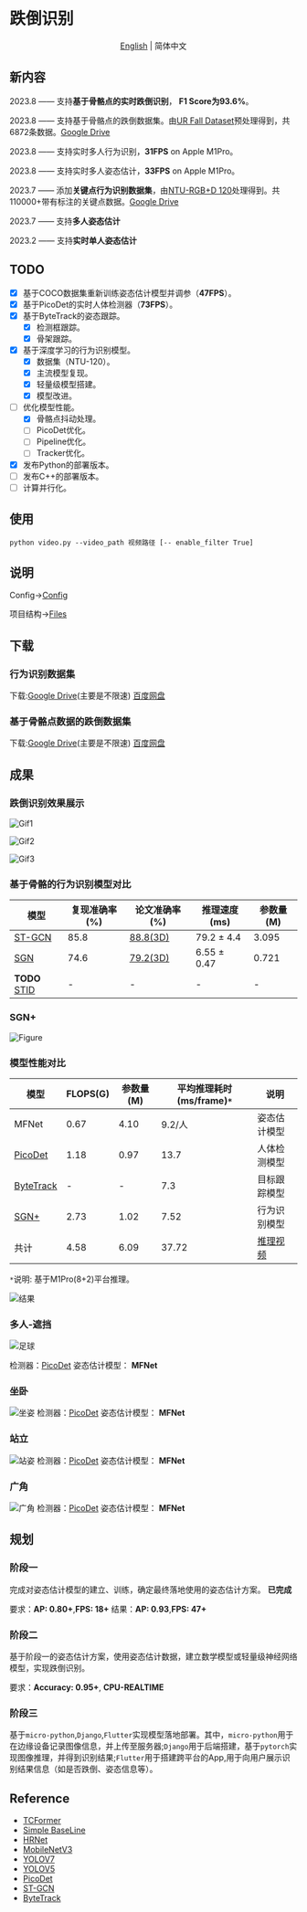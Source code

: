 # 跌倒识别
<div align="center">

[English](README.md) | 简体中文

</div>

## 新内容
 2023.8 —— 支持**基于骨骼点的实时跌倒识别**， **F1 Score为93.6%**。

 2023.8 —— 支持基于骨骼点的跌倒数据集。由[UR Fall Dataset](http://fenix.ur.edu.pl/~mkepski/ds/uf.html)预处理得到，共6872条数据。[Google Drive](https://drive.google.com/drive/folders/1Kz85dnCAErvlML9H-7WAhEzKbbWLHPKb?usp=drive_link)

 2023.8 —— 支持实时多人行为识别，**31FPS** on Apple M1Pro。

 2023.8 —— 支持实时多人姿态估计，**33FPS** on Apple M1Pro。

 2023.7 —— 添加**关键点行为识别数据集**，由[NTU-RGB+D 120](https://arxiv.org/pdf/1905.04757.pdf)处理得到。共110000+带有标注的关键点数据。[Google Drive](https://drive.google.com/drive/folders/1-n0jYog_vLufOdzq5lYgvuI1q_ulrpD8?usp=drive_link)

 2023.7 —— 支持**多人姿态估计**

 2023.2 —— 支持**实时单人姿态估计**

## TODO
- [x] 基于COCO数据集重新训练姿态估计模型并调参（**47FPS**）。
- [x] 基于PicoDet的实时人体检测器（**73FPS**）。
- [x] 基于ByteTrack的姿态跟踪。
  - [x] 检测框跟踪。
  - [x] 骨架跟踪。
- [x] 基于深度学习的行为识别模型。
  - [x] 数据集（NTU-120）。
  - [x] 主流模型复现。
  - [x] 轻量级模型搭建。
  - [x] 模型改进。
- [ ] 优化模型性能。
  - [x] 骨骼点抖动处理。
  - [ ] PicoDet优化。
  - [ ] Pipeline优化。
  - [ ] Tracker优化。
- [x] 发布Python的部署版本。
- [ ] 发布C++的部署版本。
- [ ] 计算并行化。

## 使用
```{bash}
python video.py --video_path 视频路径 [-- enable_filter True]
```
## 说明
Config→[Config](https://github.com/qhtLucifer/fallen-person-recognize/blob/main/docs/config.md)


项目结构→[Files](https://github.com/qhtLucifer/fallen-person-recognize/blob/main/docs/structure.md)

## 下载
### 行为识别数据集
下载:[Google Drive](https://drive.google.com/drive/folders/1-n0jYog_vLufOdzq5lYgvuI1q_ulrpD8?usp=drive_link)(主要是不限速)  [百度网盘](https://pan.baidu.com/s/1Mw040S7RUPSiRFxxCGgxZA?pwd=p7sc)
### 基于骨骼点数据的跌倒数据集
下载:[Google Drive](https://drive.google.com/drive/folders/1Kz85dnCAErvlML9H-7WAhEzKbbWLHPKb?usp=drive_link)(主要是不限速) [百度网盘](https://pan.baidu.com/s/1Usden9TvZ1Gw2FDZTdlRdw?pwd=4v7n)

## 成果
### 跌倒识别效果展示

![Gif1](https://github.com/qhtLucifer/fallen-person-recognize/blob/main/examples/Clip1.gif)

![Gif2](https://github.com/qhtLucifer/fallen-person-recognize/blob/main/examples/Clip2.gif)

![Gif3](https://github.com/qhtLucifer/fallen-person-recognize/blob/main/examples/Clip3.gif)

### 基于骨骼的行为识别模型对比

| 模型                                             | 复现准确率(%) | 论文准确率(%)                                     | 推理速度(ms) | 参数量(M) |
| ------------------------------------------------ | ------------- | ------------------------------------------------- | ------------ | --------- |
| [ST-GCN](https://arxiv.org/pdf/1801.07455v2.pdf) | 85.8          | [88.8(3D)](https://arxiv.org/pdf/1801.07455v2.pdf) | 79.2  ± 4.4  | 3.095     |
|[SGN](https://arxiv.org/pdf/1904.01189.pdf)|74.6|[79.2(3D)](https://arxiv.org/pdf/1904.01189.pdf)|6.55 ± 0.47|0.721|
|**TODO** [STID](https://arxiv.org/pdf/2208.05233.pdf)|-|-|-|-|


### SGN+
![Figure](https://github.com/qhtLucifer/fallen-person-recognize/blob/main/examples/SGN-accuracy.png)


### 模型性能对比

| 模型                                              | FLOPS(G) | 参数量(M) | 平均推理耗时(ms/frame)`*` | 说明                                                                                           |
| ------------------------------------------------- | -------- | --------- | ------------------------- | ---------------------------------------------------------------------------------------------- |
| MFNet                                             | 0.67     | 4.10      | 9.2/人                     | 姿态估计模型                                                                                   |
| [PicoDet](https://arxiv.org/pdf/2111.00902.pdf)   | 1.18     | 0.97      | 13.7                      | 人体检测模型                                                                                   |  |
| [ByteTrack](https://arxiv.org/pdf/2110.06864.pdf) | -        | -         | 7.3                       | 目标跟踪模型                                                        |
| [SGN+](https://arxiv.org/pdf/1904.01189.pdf) | 2.73        | 1.02        |7.52                       | 行为识别模型                                                                        |
| 共计                                              | 4.58     | 6.09      | 37.72                        | [推理视频](https://github.com/qhtLucifer/fallen-person-recognize/blob/main/examples/video.mov) |

`*`说明: 基于M1Pro(8+2)平台推理。


![结果](https://github.com/qhtLucifer/fallen-person-recognize/blob/main/examples/ST-GCN_Skeleton.jpg)

### 多人-遮挡 
![足球](https://github.com/qhtLucifer/fallen-person-recognize/blob/main/examples/multi-pose-estimation.png)

 检测器：[PicoDet](https://arxiv.org/pdf/2111.00902.pdf)
 姿态估计模型： **MFNet** 

### 坐卧

![坐姿](https://github.com/qhtLucifer/fallen-person-recognize/blob/main/examples/sit-pose-estimation.png)
 检测器：[PicoDet](https://arxiv.org/pdf/2111.00902.pdf)
 姿态估计模型： **MFNet** 

### 站立

![站姿](https://github.com/qhtLucifer/fallen-person-recognize/blob/main/examples/stand-pose-estimation.png)
 检测器：[PicoDet](https://arxiv.org/pdf/2111.00902.pdf)
 姿态估计模型： **MFNet** 

### 广角
![广角](https://github.com/qhtLucifer/fallen-person-recognize/blob/main/examples/wide_angle1.jpg)
 检测器：[PicoDet](https://arxiv.org/pdf/2111.00902.pdf)
 姿态估计模型： **MFNet** 

## 规划
### 阶段一
完成对姿态估计模型的建立、训练，确定最终落地使用的姿态估计方案。 **已完成**
  
要求：**AP: 0.80+**,**FPS: 18+** 
结果：**AP: 0.93**,**FPS: 47+** 
### 阶段二
基于阶段一的姿态估计方案，使用姿态估计数据，建立数学模型或轻量级神经网络模型，实现跌倒识别。 
  
要求：**Accuracy: 0.95+**, **CPU-REALTIME**

### 阶段三
基于`micro-python`,`Django`,`Flutter`实现模型落地部署。其中，`micro-python`用于在边缘设备记录图像信息，并上传至服务器;`Django`用于后端搭建，基于`pytorch`实现图像推理，并得到识别结果;`Flutter`用于搭建跨平台的App,用于向用户展示识别结果信息（如是否跌倒、姿态信息等）。
## Reference
+ [TCFormer](https://arxiv.org/pdf/2204.08680.pdf)
+ [Simple BaseLine](https://arxiv.org/pdf/1804.06208.pdf)
+ [HRNet](https://arxiv.org/pdf/1902.09212.pdf)
+ [MobileNetV3](https://openaccess.thecvf.com/content_ICCV_2019/papers/Howard_Searching_for_MobileNetV3_ICCV_2019_paper.pdf)
+ [YOLOV7](https://arxiv.org/pdf/2207.02696.pdf)
+ [YOLOV5](https://github.com/ultralytics/yolov5)
+ [PicoDet](https://arxiv.org/pdf/2111.00902.pdf)
+ [ST-GCN](https://arxiv.org/pdf/1801.07455v2.pdf) 
+ [ByteTrack](https://arxiv.org/pdf/2110.06864.pdf)